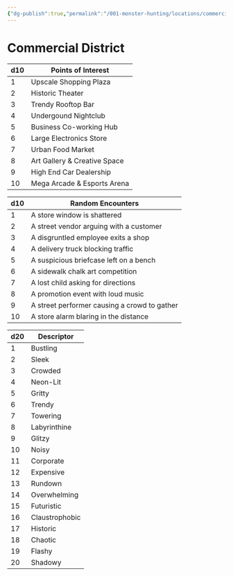 ```yaml
---
{"dg-publish":true,"permalink":"/001-monster-hunting/locations/commercial/"}
---
```


# Commercial District

| d10 | Points of Interest           |
| --- | ---------------------------- |
| 1   | Upscale Shopping Plaza       |
| 2   | Historic Theater             |
| 3   | Trendy Rooftop Bar           |
| 4   | Undergound Nightclub         |
| 5   | Business Co-working Hub      |
| 6   | Large Electronics Store      |
| 7   | Urban Food Market            |
| 8   | Art Gallery & Creative Space |
| 9   | High End Car Dealership      |
| 10  | Mega Arcade & Esports Arena  |

| d10 | Random Encounters                            |
|-----|----------------------------------------------|
| 1   | A store window is shattered                  |
| 2   | A street vendor arguing with a customer      |
| 3   | A disgruntled employee exits a shop          |
| 4   | A delivery truck blocking traffic            |
| 5   | A suspicious briefcase left on a bench       |
| 6   | A sidewalk chalk art competition             |
| 7   | A lost child asking for directions           |
| 8   | A promotion event with loud music            |
| 9   | A street performer causing a crowd to gather |
| 10  | A store alarm blaring in the distance        |

| d20 | Descriptor     |
| --- | -------------- |
| 1   | Bustling       |
| 2   | Sleek          |
| 3   | Crowded        |
| 4   | Neon-Lit       |
| 5   | Gritty         |
| 6   | Trendy         |
| 7   | Towering       |
| 8   | Labyrinthine   |
| 9   | Glitzy         |
| 10  | Noisy          |
| 11  | Corporate      |
| 12  | Expensive      |
| 13  | Rundown        |
| 14  | Overwhelming   |
| 15  | Futuristic     |
| 16  | Claustrophobic |
| 17  | Historic       |
| 18  | Chaotic        |
| 19  | Flashy         |
| 20  | Shadowy        |

